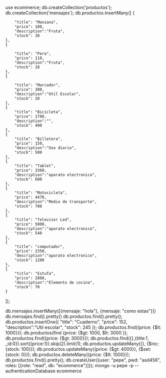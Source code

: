use ecommerce;
db.createCollection('productos');
db.createCollection('mensajes');
db.productos.insertMany([
    {

        "title": "Manzana",
        "price": 100,
        "description":"Fruta",
        "stock": 30
    },
    {

        "title": "Pera",
        "price": 110,
        "description":"Fruta",
        "stock": 28
    },
    {

        "title": "Marcador",
        "price": 300,
        "description":"Util Escolar",
        "stock": 20
    },
    {
        "title": "Bicicleta",
        "price": 1700,
        "description":"",
        "stock": 400
    },
    {
        "title": "Billetera",
        "price": 150,
        "description":"Uso diario",
        "stock": 500
    },
    {
        "title": "Tablet",
        "price": 3360,
        "description":"aparato electronico",
        "stock": 600
    },
    {
        "title": "Motocicleta",
        "price": 4470,
        "description":"Medio de transporte",
        "stock": 700
    },
    {
        "title": "Televisor Led",
        "price": 5000,
        "description":"aparato electronico",
        "stock": 540
    },
    {
        "title": "computador",
        "price": 2350,
        "description":"aparato electronico",
        "stock": 1200
    },
    {
        "title": "Estufa",
        "price": 2860,
        "description":"Elemento de cocina",
        "stock": 70
    }
]);

db.mensajes.insertMany([{mensaje: "hola"}, {mensaje: "como estas"}])
db.mensajes.find().pretty()
db.productos.find().pretty();
db.productos.insertOne({
        "title": "Cuaderno",
        "price": 152,
        "description":"Util escolar",
        "stock": 245
    });
db.productos.find({price: {$lt: 1000}});
db.productos(find {price: {$gt: 1000, $lt: 3000 });
db.productos.find({price: {$gt: 3000}});
db.productos.find({},{title:1, _id:0}).sort({price:1}).skip(2).limit(1);
db.productos.updateMany({}, {$inc: {stock: 100}});
db.productos.updateMany({price: {$gt: 4000}}, {$set: {stock: 0}});
db.productos.deleteMany({price: {$lt: 1000}});
db.productos.find().pretty();
db.createUser({user: "pepe", pwd: "asd456", roles: [{role: "read", db: "ecommerce"}]});
mongo -u pepe -p --authenticationDatabase ecommerce 

